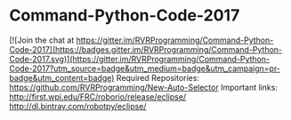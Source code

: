 # Command-Python-Code-2017

[![Join the chat at https://gitter.im/RVRProgramming/Command-Python-Code-2017](https://badges.gitter.im/RVRProgramming/Command-Python-Code-2017.svg)](https://gitter.im/RVRProgramming/Command-Python-Code-2017?utm_source=badge&utm_medium=badge&utm_campaign=pr-badge&utm_content=badge)
Required Repositories: https://github.com/RVRProgramming/New-Auto-Selector
Important links: http://first.wpi.edu/FRC/roborio/release/eclipse/ http://dl.bintray.com/robotpy/eclipse/ 